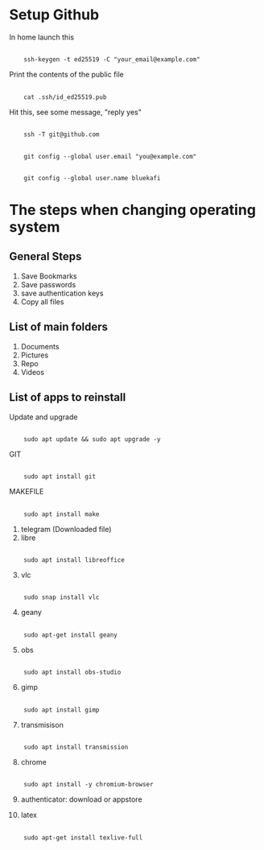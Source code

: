 # Setup Github
In home launch this
##
        ssh-keygen -t ed25519 -C "your_email@example.com"
        
Print the contents of the public file
##
        cat .ssh/id_ed25519.pub
        
Hit this, see some message, "reply yes"    
##
        ssh -T git@github.com

##
        git config --global user.email "you@example.com"

##
        git config --global user.name bluekafi

        
# The steps when changing operating system

## General Steps
1. Save Bookmarks
1. Save passwords
1. save authentication keys
1. Copy all files

## List of main folders
1. Documents
2. Pictures
3. Repo
4. Videos

## List of apps to reinstall
Update and upgrade 
##
        sudo apt update && sudo apt upgrade -y

GIT
##
        sudo apt install git

MAKEFILE
##
        sudo apt install make 

1. telegram (Downloaded file)
2. libre
##
        sudo apt install libreoffice
        
3. vlc
##
        sudo snap install vlc
        
4. geany
##
        sudo apt-get install geany
5. obs
##
        sudo apt install obs-studio
6. gimp
##
        sudo apt install gimp
        
7. transmisison
##
        sudo apt install transmission
        
8. chrome
##
        sudo apt install -y chromium-browser

9. authenticator: download or appstore

10. latex
##
        sudo apt-get install texlive-full
